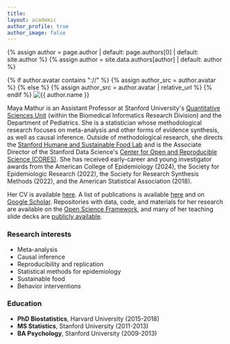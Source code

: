 ```yaml
---
title: 
layout: academic
author_profile: true
author_image: false
---
```


{% assign author = page.author | default: page.authors[0] | default: site.author %}
{% assign author = site.data.authors[author] | default: author %}
<div class="author__avatar__large">
  {% if author.avatar contains "://" %}
    {% assign author_src = author.avatar %}
  {% else %}
    {% assign author_src = author.avatar | relative_url %}
  {% endif %}
  <img src="{{ author_src }}" alt="{{ author.name }}" itemprop="image">
</div>

Maya Mathur is an Assistant Professor at Stanford University's [Quantitative Sciences Unit](https://med.stanford.edu/qsu.html) (within the Biomedical Informatics Research Division) and the Department of Pediatrics. She is a statistician whose methodological research focuses on meta-analysis and other forms of evidence synthesis, as well as causal inference. Outside of methodological research, she directs the [Stanford Humane and Sustainable Food Lab](https://www.foodlabstanford.com/) and is the Associate Director of the Stanford Data Science's [Center for Open and Reproducible Science (CORES)](https://datascience.stanford.edu/cores). She has received early-career and young investigator awards from the American College of Epidemiology (2024), the Society for Epidemiologic Research (2022), the Society for Research Synthesis Methods (2022), and the American Statistical Association (2018).

Her CV is available [here](https://www.dropbox.com/scl/fi/t903tk0nl13vf1cxt8awl/Mathur-CV-for-website.pdf?rlkey=6wb3117dvnbsx1c5cbna9aeu7&dl=0). A list of publications is available [here](https://www.mayamathur.com/publications/) and on [Google Scholar](https://scholar.google.com/citations?user=vmuNN1sAAAAJ&hl=en). Repositories with data, code, and materials for her research are available on the [Open Science Framework](https://osf.io/e9tg8/), and many of her teaching slide decks are [publicly available](https://osf.io/x7zgu/).

### Research interests
- Meta-analysis
- Causal inference
- Reproducibility and replication
- Statistical methods for epidemiology
- Sustainable food
- Behavior interventions

### Education
- **PhD Biostatistics**, Harvard University (2015-2018)
- **MS Statistics**, Stanford University (2011-2013)
- **BA Psychology**, Stanford University (2009-2013)

